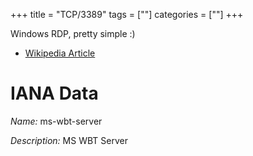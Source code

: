 +++
title = "TCP/3389"
tags = [""]
categories = [""]
+++

Windows RDP, pretty simple :)

* [Wikipedia Article](http://en.wikipedia.org/wiki/Remote_Desktop_Protocol)

# IANA Data

_Name:_ ms-wbt-server

_Description:_ MS WBT Server

